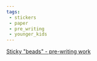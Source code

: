 ```yaml
---
tags:
 - stickers
 - paper
 - pre_writing
 - younger_kids
---
```

[Sticky "beads" - pre-writing work](https://www.facebook.com/reel/922194769073813)